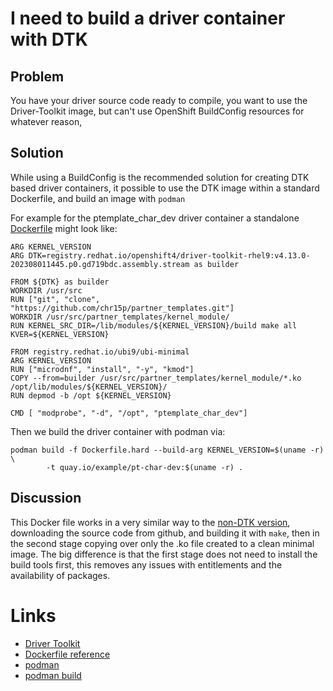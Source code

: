 # I need to build a driver container with DTK

## Problem

You have your driver source code ready to compile, you want to use the Driver-Toolkit image, but can't use OpenShift BuildConfig resources for whatever reason,

## Solution

While using a BuildConfig is the recommended solution for creating DTK based driver containers, it possible to use the DTK image within a standard Dockerfile, and build an image with `podman`

For example for the ptemplate_char_dev driver container a standalone [Dockerfile](./Dockerfile.easy) might look like:

```
ARG KERNEL_VERSION
ARG DTK=registry.redhat.io/openshift4/driver-toolkit-rhel9:v4.13.0-202308011445.p0.gd719bdc.assembly.stream as builder

FROM ${DTK} as builder
WORKDIR /usr/src
RUN ["git", "clone", "https://github.com/chr15p/partner_templates.git"]
WORKDIR /usr/src/partner_templates/kernel_module/
RUN KERNEL_SRC_DIR=/lib/modules/${KERNEL_VERSION}/build make all KVER=${KERNEL_VERSION}

FROM registry.redhat.io/ubi9/ubi-minimal
ARG KERNEL_VERSION
RUN ["microdnf", "install", "-y", "kmod"]
COPY --from=builder /usr/src/partner_templates/kernel_module/*.ko /opt/lib/modules/${KERNEL_VERSION}/
RUN depmod -b /opt ${KERNEL_VERSION}

CMD [ "modprobe", "-d", "/opt", "ptemplate_char_dev"]
```

Then we build the driver container with podman via:

```
podman build -f Dockerfile.hard --build-arg KERNEL_VERSION=$(uname -r) \
		-t quay.io/example/pt-char-dev:$(uname -r) .
```


## Discussion

This Docker file works in a very similar way to the [non-DTK version](driver_container_hard_way.md), downloading the source code from github, and building it with `make`, then in the second stage copying over only the .ko file created to a clean minimal image. The big difference is that the first stage does not need to install the build tools first, this removes any issues with entitlements and the availability of packages.


# Links

* [Driver Toolkit](https://github.com/openshift/driver-toolkit)
* [Dockerfile reference](https://docs.docker.com/engine/reference/builder/)
* [podman](https://podman.io/)
* [podman build](https://docs.podman.io/en/latest/markdown/podman-build.1.html)





